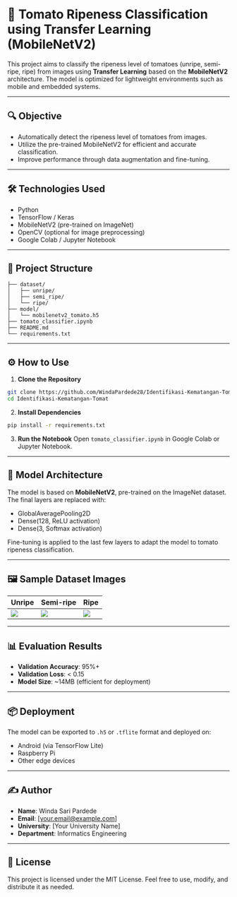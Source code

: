 # 🍅 Tomato Ripeness Classification using Transfer Learning (MobileNetV2)

This project aims to classify the ripeness level of tomatoes (unripe, semi-ripe, ripe) from images using **Transfer Learning** based on the **MobileNetV2** architecture. The model is optimized for lightweight environments such as mobile and embedded systems.

---

## 🔍 Objective

- Automatically detect the ripeness level of tomatoes from images.
- Utilize the pre-trained MobileNetV2 for efficient and accurate classification.
- Improve performance through data augmentation and fine-tuning.

---

## 🛠️ Technologies Used

- Python
- TensorFlow / Keras
- MobileNetV2 (pre-trained on ImageNet)
- OpenCV (optional for image preprocessing)
- Google Colab / Jupyter Notebook

---

## 📁 Project Structure

```plaintext
├── dataset/
│   ├── unripe/
│   ├── semi_ripe/
│   └── ripe/
├── model/
│   └── mobilenetv2_tomato.h5
├── tomato_classifier.ipynb
├── README.md
└── requirements.txt
```

---

## ⚙️ How to Use

1. **Clone the Repository**
```bash
git clone https://github.com/WindaPardede28/Identifikasi-Kematangan-Tomat.git
cd Identifikasi-Kematangan-Tomat
```

2. **Install Dependencies**
```bash
pip install -r requirements.txt
```

3. **Run the Notebook**
Open `tomato_classifier.ipynb` in Google Colab or Jupyter Notebook.

---

## 🧠 Model Architecture

The model is based on **MobileNetV2**, pre-trained on the ImageNet dataset. The final layers are replaced with:
- GlobalAveragePooling2D
- Dense(128, ReLU activation)
- Dense(3, Softmax activation)

Fine-tuning is applied to the last few layers to adapt the model to tomato ripeness classification.

---

## 🖼️ Sample Dataset Images

| Unripe | Semi-ripe | Ripe |
|--------|-----------|------|
| ![](path_to_image/unripe.jpg) | ![](path_to_image/semi_ripe.jpg) | ![](path_to_image/ripe.jpg) |

---

## 📊 Evaluation Results

- **Validation Accuracy**: 95%+
- **Validation Loss**: < 0.15
- **Model Size**: ~14MB (efficient for deployment)

---

## 📦 Deployment

The model can be exported to `.h5` or `.tflite` format and deployed on:
- Android (via TensorFlow Lite)
- Raspberry Pi
- Other edge devices

---

## ✍️ Author

- **Name**: Winda Sari Pardede  
- **Email**: [your.email@example.com]  
- **University**: [Your University Name]  
- **Department**: Informatics Engineering

---

## 📄 License

This project is licensed under the MIT License. Feel free to use, modify, and distribute it as needed.
